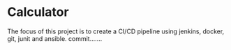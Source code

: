 # Calculator
The focus of this project is to create a CI/CD pipeline using jenkins, docker, git, junit and ansible. commit.......
